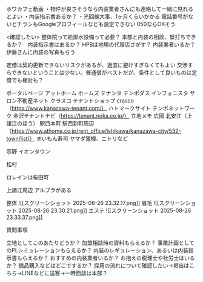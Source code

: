 ホワカフェ動画
・物件が良さそうなら内装業者さんにも連絡して一緒に見れるとよい
・内装指示書あるか？
・光回線大事、1ヶ月くらいかかる
電話番号がないとチラシもGoogleプロフィールなども設定できない
050ならOKそう

<確認したい>
整体院って給排水設備って必要？
本部と内装の相談、壁打ちできるか？　内装指示書はあるか？
HPBは地場の代理店さがす？
内装業者いるか？
伊藤さんに内装の写真もらう

定借は契約更新できないリスクがあるが、過度に避けすぎなくてもよい
交渉すらできないということは少ない。普通借がベストだが、条件として良いものは定借でも検討も？

ポータルページ
アットホーム
ホームズ
テナンタ
テンポダス
インフォニスタ
サロン不動産ネット
クラスコ
テナントショップ
crasco（https://www.kanazawa-tenant.com/）
ハトマークサイト
テンポネットワーク
金沢テナントナビ（https://tenant.noka.co.jp/） 
立地メモ
広岡
北安江（上諸江のほう）
駅西本町
駅西新町周辺（https://www.athome.co.jp/rent_office/ishikawa/kanazawa-city/532-town/list/）
まいもん寿司
ヤマダ電機、ニトリなど

示野
イオンタウン

松村

ロレインは桜田町

上諸江周辺
アルプラがある

整体
![[スクリーンショット 2025-08-26 23.32.17.png]]
眉毛
![[スクリーンショット 2025-08-26 23.30.21.png]]
エステ
![[スクリーンショット 2025-08-26 23.33.37.png]]

質問事項

立地としてこのあたりどうか？
加盟相談時の資料もらえるか？
事業計画としてのPLシミュレーションもらえるか？
内装のレギュレーション、あるいは内装指示書もらえるか？
おすすめの内装業者いるか？
お抱えの税理士や社労士はいるか？
備品購入などはどこでするか？
採用の流れについて確認したい→掲出はこちら→LINEなどに送客→一時面談は本部？

